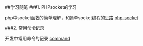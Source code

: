 ##学习随笔
###1. PHPsocket的学习

php中socket函数的简单理解，和简单socket编程的思路
<a href="./socket/php-socket.md">php-socket</a>

###2. 常用命令记录

开发中常用命令的记录
<a href="./shell/common_command.md"> command</a>
